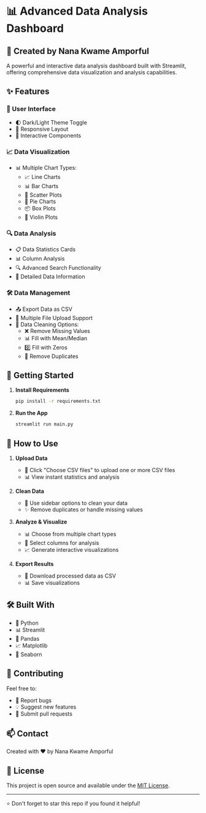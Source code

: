 # 📊 Advanced Data Analysis Dashboard

## 🌟 Created by Nana Kwame Amporful

A powerful and interactive data analysis dashboard built with Streamlit, offering comprehensive data visualization and analysis capabilities.

## ✨ Features

### 🎨 User Interface
- 🌓 Dark/Light Theme Toggle
- 📱 Responsive Layout
- 🎯 Interactive Components

### 📈 Data Visualization
- 📊 Multiple Chart Types:
  - 📈 Line Charts
  - 📊 Bar Charts
  - 🔵 Scatter Plots
  - 🥧 Pie Charts
  - 📦 Box Plots
  - 🎻 Violin Plots

### 🔍 Data Analysis
- 📋 Data Statistics Cards
- 📊 Column Analysis
- 🔍 Advanced Search Functionality
- 📝 Detailed Data Information

### 🛠️ Data Management
- 📤 Export Data as CSV
- 📁 Multiple File Upload Support
- 🔄 Data Cleaning Options:
  - ❌ Remove Missing Values
  - 📊 Fill with Mean/Median
  - 0️⃣ Fill with Zeros
  - 🔄 Remove Duplicates

## 🚀 Getting Started

1. **Install Requirements**
   ```bash
   pip install -r requirements.txt
   ```

2. **Run the App**
   ```bash
   streamlit run main.py
   ```

## 📝 How to Use

1. **Upload Data**
   - 📂 Click "Choose CSV files" to upload one or more CSV files
   - 📊 View instant statistics and analysis

2. **Clean Data**
   - 🧹 Use sidebar options to clean your data
   - ✨ Remove duplicates or handle missing values

3. **Analyze & Visualize**
   - 📊 Choose from multiple chart types
   - 🎯 Select columns for analysis
   - 📈 Generate interactive visualizations

4. **Export Results**
   - 💾 Download processed data as CSV
   - 📊 Save visualizations

## 🛠️ Built With
- 🐍 Python
- 📊 Streamlit
- 🐼 Pandas
- 📈 Matplotlib
- 🎨 Seaborn

## 🤝 Contributing
Feel free to:
- 🐛 Report bugs
- 💡 Suggest new features
- 🔀 Submit pull requests

## 📫 Contact
Created with ❤️ by Nana Kwame Amporful

## 📄 License
This project is open source and available under the [MIT License](LICENSE).

---
⭐ Don't forget to star this repo if you found it helpful!
